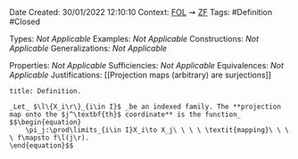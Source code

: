 <br />
<br />

Date Created: 30/01/2022 12:10:10
Context: [$\textrm{FOL}$](obsidian://open?file=First%20Order%20Logic)$\,\,\rightsquigarrow\,\,$[$\textrm{ZF}$](obsidian://open?file=Zermelo-Fraenkel%20Set%20Theory)
Tags: #Definition #Closed 

Types: _Not Applicable_
Examples: _Not Applicable_
Constructions: _Not Applicable_
Generalizations: _Not Applicable_

Properties: _Not Applicable_
Sufficiencies: _Not Applicable_
Equivalences: _Not Applicable_
Justifications: [[Projection maps (arbitrary) are surjections]]

``` ad-Definition
title: Definition.

_Let_ $\l\{X_i\r\}_{i\in I}$ _be an indexed family. The **projection map onto the $j^\textbf{th}$ coordinate** is the function_
$$\begin{equation}
    \pi_j:\prod\limits_{i\in I}X_i\to X_j\ \ \ \ \textit{mapping}\ \ \ \ f\mapsto f\l(j\r).
\end{equation}$$

```
